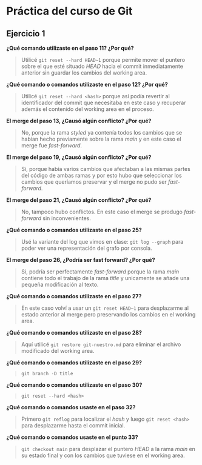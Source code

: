# Práctica del curso de Git

## Ejercicio 1

**¿Qué comando utilizaste en el paso 11? ¿Por qué?**
> Utilicé `git reset --hard HEAD~1` porque permite mover el puntero sobre el que esté situado *HEAD* hacia el commit inmediatamente anterior sin guardar los cambios del working area.

**¿Qué comando o comandos utilizaste en el paso 12? ¿Por qué?**
> Utilicé `git reset --hard <hash>` porque así podía revertir al identificador del commit que necesitaba en este caso y recuperar además el contenido del working area en el proceso.

**El merge del paso 13, ¿Causó algún conflicto? ¿Por qué?**
> No, porque la rama *styled* ya contenía todos los cambios que se habían hecho previamente sobre la rama *main* y en este caso el merge fue *fast-forward*.

**El merge del paso 19, ¿Causó algún conflicto? ¿Por qué?**
> Sí, porque había varios cambios que afectaban a las mismas partes del código de ambas ramas y por esto hubo que seleccionar los cambios que queríamos preservar y el merge no pudo ser *fast-forward*.

**El merge del paso 21, ¿Causó algún conflicto? ¿Por qué?**
> No, tampoco hubo conflictos. En este caso el merge se produgo *fast-forward* sin inconvenientes.

**¿Qué comando o comandos utilizaste en el paso 25?**
> Usé la variante del log que vimos en clase: `git log --graph` para poder ver una representación del grafo por consola.

**El merge del paso 26, ¿Podría ser fast forward? ¿Por qué?**
> Si, podría ser perfectamente *fast-forward* porque la rama *main* contiene todo el trabajo de la rama *title* y unicamente se añade una pequeña modificación al texto.

**¿Qué comando o comandos utilizaste en el paso 27?**
> En este caso volví a usar un `git reset HEAD~1` para desplazarme al estado anterior al merge pero preservando los cambios en el working area.

**¿Qué comando o comandos utilizaste en el paso 28?**
> Aquí utilicé `git restore git-nuestro.md` para eliminar el archivo modificado del working area.

**¿Qué comando o comandos utilizaste en el paso 29?**
> `git branch -D title`

**¿Qué comando o comandos utilizaste en el paso 30?**
> `git reset --hard <hash>`

**¿Qué comando o comandos usaste en el paso 32?**
> Primero `git reflog` para localizar el *hash* y luego `git reset <hash>` para desplazarme hasta el commit inicial.

**¿Qué comando o comandos usaste en el punto 33?**
> `git checkout main` para desplazar el puntero *HEAD* a la rama *main* en su estado final y con los cambios que tuviese en el working area.